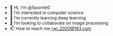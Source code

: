 - 👋 Hi, I’m @favorite0
- 👀 I’m interested in computer science
- 🌱 I’m currently learning deep learning
- 💞️ I’m looking to collaborate on image processing
- 📫 How to reach me  rwj_2020@163.com

<!---
favorite0/favorite0 is a ✨ special ✨ repository because its `README.md` (this file) appears on your GitHub profile.
You can click the Preview link to take a look at your changes.
--->
